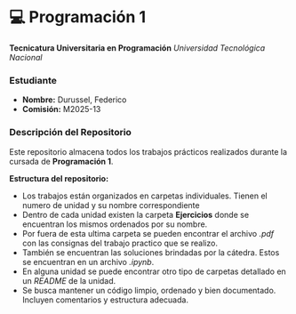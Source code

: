 # 💻 Programación 1  
**Tecnicatura Universitaria en Programación**
*Universidad Tecnológica Nacional*  

### Estudiante  
- **Nombre:** Durussel, Federico
- **Comisión:** M2025-13

### Descripción del Repositorio  
Este repositorio almacena todos los trabajos prácticos realizados durante la cursada de **Programación 1**.

**Estructura del repositorio:**
- Los trabajos están organizados en carpetas individuales. Tienen el numero de unidad y su nombre correspondiente
- Dentro de cada unidad existen la carpeta **Ejercicios** donde se encuentran los mismos ordenados por su nombre.
- Por fuera de esta ultima carpeta se pueden encontrar el archivo *.pdf* con las consignas del trabajo practico que se realizo.
- También se encuentran las soluciones brindadas por la cátedra. Estos se encuentran en un archivo *.ipynb*.
- En alguna unidad se puede encontrar otro tipo de carpetas detallado en un *README* de la unidad.
- Se busca mantener un código limpio, ordenado y bien documentado. Incluyen comentarios y estructura adecuada.

